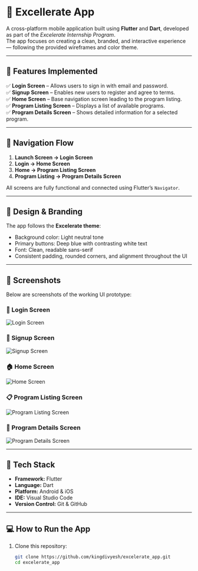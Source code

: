 # 🚀 Excellerate App

A cross-platform mobile application built using **Flutter** and **Dart**, developed as part of the *Excelerate Internship Program*.  
The app focuses on creating a clean, branded, and interactive experience — following the provided wireframes and color theme.

---

## 🧩 Features Implemented

✅ **Login Screen** – Allows users to sign in with email and password.  
✅ **Signup Screen** – Enables new users to register and agree to terms.  
✅ **Home Screen** – Base navigation screen leading to the program listing.  
✅ **Program Listing Screen** – Displays a list of available programs.  
✅ **Program Details Screen** – Shows detailed information for a selected program.  

---

## 🧭 Navigation Flow

1. **Launch Screen → Login Screen**  
2. **Login → Home Screen**  
3. **Home → Program Listing Screen**  
4. **Program Listing → Program Details Screen**

All screens are fully functional and connected using Flutter’s `Navigator`.

---

## 🎨 Design & Branding

The app follows the **Excelerate theme**:
- Background color: Light neutral tone  
- Primary buttons: Deep blue with contrasting white text  
- Font: Clean, readable sans-serif  
- Consistent padding, rounded corners, and alignment throughout the UI  

---

## 📱 Screenshots

Below are screenshots of the working UI prototype:

### 🔐 Login Screen
![Login Screen](assets/images/login_screen.png/)

### 📝 Signup Screen
![Signup Screen](assets/images/signup_screen.png)

### 🏠 Home Screen
![Home Screen](assets/images/home_screen.png)

### 📋 Program Listing Screen
![Program Listing Screen](assets/images/program_listing_screen.png)

### 📄 Program Details Screen
![Program Details Screen](assets/images/program_details_screen.png)



---

## 🧰 Tech Stack

- **Framework:** Flutter  
- **Language:** Dart  
- **Platform:** Android & iOS  
- **IDE:** Visual Studio Code  
- **Version Control:** Git & GitHub

---

## 💻 How to Run the App

1. Clone this repository:
   ```bash
   git clone https://github.com/kingdivyesh/excelerate_app.git
   cd excelerate_app
